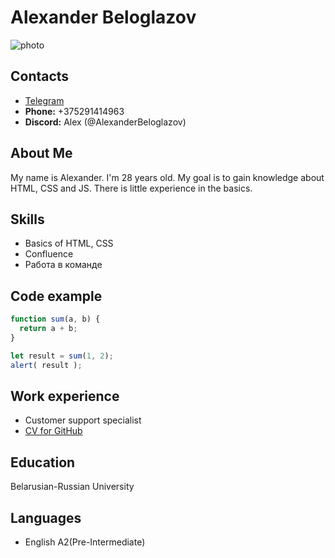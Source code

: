 # Alexander Beloglazov
![photo](https://img.freepik.com/free-vector/ab-letter-logo-design_579179-1178.jpg?w=2000)

## Contacts
* [Telegram](https://t.me/AlexWhiteEye)
* **Phone:** +375291414963
* **Discord:** Alex (@AlexanderBeloglazov)

## About Me

My name is Alexander. I'm 28 years old. My goal is to gain knowledge about HTML, CSS and JS. There is little experience in the basics.

## Skills
* Basics of HTML, CSS
* Confluence
* Работа в команде

## Code example
```javascript
function sum(a, b) {
  return a + b;
}

let result = sum(1, 2);
alert( result );
```

## Work experience
* Customer support specialist
* [CV for GitHub](https://alexanderbeloglazov.github.io/rsschool-cv/cv) 

## Education
Belarusian-Russian University

## Languages
* English A2(Pre-Intermediate)

